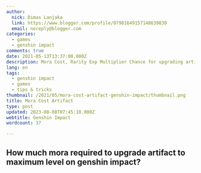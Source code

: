 ```yaml
---
author:
  nick: Dimas Lanjaka
  link: https://www.blogger.com/profile/07981649157148639830
  email: noreply@blogger.com
categories:
  - games
  - genshin impact
comments: true
date: 2021-05-13T13:37:00.000Z
description: Mora Cost, Rarity Exp Multiplier Chance for upgrading artifact genshin impact
lang: en
tags:
  - genshin impact
  - games
  - tips & tricks
thumbnail: /2021/05/mora-cost-artifact-genshin-impact/thumbnail.png
title: Mora Cost Artifact
type: post
updated: 2023-08-08T07:45:10.000Z
webtitle: Genshin Impact
wordcount: 37

---
```


<h2>How much mora required to upgrade artifact to maximum level on genshin impact?</h2>
<!-- include mora-cost-artifact-genshin-impact/content.html -->
<!-- css mora-cost-artifact-genshin-impact/style.css -->